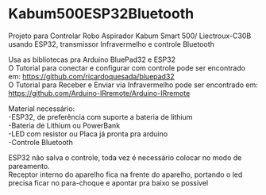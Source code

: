 # Kabum500ESP32Bluetooth
Projeto para Controlar Robo Aspirador Kabum Smart 500/ Liectroux-C30B usando ESP32, transmissor Infravermelho e controle Bluetooth

Usa as bibliotecas pra Arduino BluePad32 e ESP32  
O Tutorial para conectar e configurar com controle pode ser encontrado em:
https://github.com/ricardoquesada/bluepad32  
O Tutorial para Receber e Enviar via Infravermelho pode ser encontrado em:
https://github.com/Arduino-IRremote/Arduino-IRremote

Material necessário:  
-ESP32, de preferência com suporte a bateria de lithium  
-Bateria de Lithium ou PowerBank  
-LED com resistor ou Placa já pronta pra arduino  
-Controle Bluetooth  
  
ESP32 não salva o controle, toda vez é necessário colocar no modo de pareamento.  
Receptor interno do aparelho fica na frente do aparelho, portando o led precisa ficar no para-choque e apontar pra baixo se possivel  
